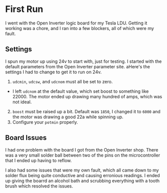 # First Run
I went with the Open Inverter logic board for my Tesla LDU. Getting it working was a chore, and I ran into a few blockers, all of which were my fault.

## Settings
I spun my motor up using 24v to start with, just for testing. I started with the default parameters from the Open Inverter parameter site. aHere's the settings I had to change to get it to run on 24v.

1. `udcmin`, `udcsw`, and `udcnom` must all be set to zero.
  - I left `udcnom` at the default value, which set boost to something like 22000. The motor ended up drawing many hundred of amps, which was not ideal. 
2. `boost` must be raised up a bit. Default was `1850`, I changed it to `6000` and the motor was drawing a good 22a while spinning up.
3. Configure your `potmin` properly.

## Board Issues
I had one problem with the board I got from the Open Inverter shop. There was a very small solder ball between two of the pins on the microcontroller that I ended up having to reflow.

I also had some issues that were my own fault, which all came down to my solder flux being quite conductive and causing erronious readings. I ended up giving the boarrd an alcohol bath and scrubbing everything with a tooth brush which resolved the issues.
